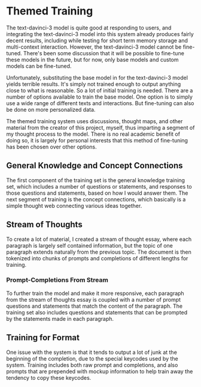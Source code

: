 # Themed Training

The text-davinci-3 model is quite good at responding to users, and integrating the text-davinci-3 model into this system already produces fairly decent results, including while testing for short term memory storage and multi-context interaction. However, the text-davinci-3 model cannot be fine-tuned. There's been some discussion that it will be possible to fine-tune these models in the future, but for now, only base models and custom models can be fine-tuned.

Unfortunately, substituting the base model in for the text-davinci-3 model yields terrible results. It's simply not trained enough to output anything close to what is reasonable. So a lot of initial training is needed. There are a number of options available to train the base model. One option is to simply use a wide range of different texts and interactions. But fine-tuning can also be done on more personalized data.

The themed training system uses discussions, thought maps, and other material from the creator of this project, myself, thus imparting a segment of my thought process to the model. There is no real academic benefit of doing so, it is largely for personal interests that this method of fine-tuning has been chosen over other options.

## General Knowledge and Concept Connections

The first component of the training set is the general knowledge training set, which includes a number of questions or statements, and responses to those questions and statements, based on how I would answer them. The next segment of training is the concept connections, which basically is a simple thought web connecting various ideas together.

## Stream of Thoughts

To create a lot of material, I created a stream of thought essay, where each paragraph is largely self contained information, but the topic of one paragraph extends naturally from the previous topic. The document is then tokenized into chunks of prompts and completions of different lengths for training.

### Prompt-Completions From Stream

To further train the model and make it more responsive, each paragraph from the stream of thoughts essay is coupled with a number of prompt questions and statements that match the content of the paragraph. The training set also includes questions and statements that can be prompted by the statements made in each paragraph.

## Training for Format

One issue with the system is that it tends to output a lot of junk at the beginning of the completion, due to the special keycodes used by the system. Training includes both raw prompt and completions, and also prompts that are prepended with mockup information to help train away the tendency to copy these keycodes.
